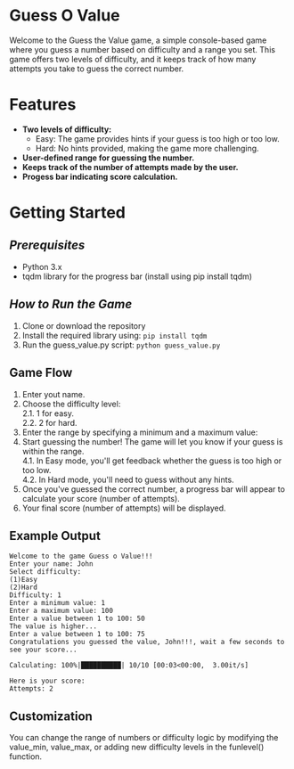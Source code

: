 # Guess O Value

Welcome to the Guess the Value game, a simple console-based game where you guess a number based on difficulty and a range you set. This game offers two levels of difficulty, and it keeps track of how many attempts you take to guess the correct number.

# Features

- **Two levels of difficulty:**
	 - Easy: The game provides hints if your guess is too high or too low.
	 - Hard: No hints provided, making the game more challenging.
 - **User-defined range for guessing the number.**
 - **Keeps track of the number of attempts made by the user.**
 - **Progess bar indicating score calculation.**

# Getting Started

## *Prerequisites*

 - Python 3.x
 - tqdm library for the progress bar (install using pip install tqdm)

## *How to Run the Game*

 1. Clone or download the repository
 2. Install the required library using: `pip install tqdm`
 3. Run the guess_value.py script: `python guess_value.py`

## Game Flow

 1. Enter yout name.
 2. Choose the difficulty level:<br>
	 2.1. 1 for easy.<br>
	 2.2. 2 for hard.
 3. Enter the range by specifying a minimum and a maximum value:
 4. Start guessing the number! The game will let you know if your guess is within the range.<br>
	 4.1.  In Easy mode, you'll get feedback whether the guess is too high or too low.<br>
	 4.2. In Hard mode, you'll need to guess without any hints.
 5. Once you've guessed the correct number, a progress bar will appear to calculate your score (number of attempts).
 6. Your final score (number of attempts) will be displayed.
## Example Output

    Welcome to the game Guess o Value!!!
    Enter your name: John
    Select difficulty:
    (1)Easy
    (2)Hard
    Difficulty: 1
    Enter a minimum value: 1
    Enter a maximum value: 100
    Enter a value between 1 to 100: 50
    The value is higher...
    Enter a value between 1 to 100: 75
    Congratulations you guessed the value, John!!!, wait a few seconds to see your score...
    
    Calculating: 100%|██████████| 10/10 [00:03<00:00,  3.00it/s]
    
    Here is your score:
    Attempts: 2

## Customization

You can change the range of numbers or difficulty logic by modifying the value_min, value_max, or adding new difficulty levels in the funlevel() function.
